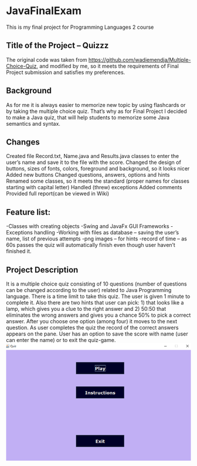 # JavaFinalExam
This is my final project for Programming Languages 2 course

## Title of the Project – Quizzz
The original code was taken from https://github.com/wadiemendja/Multiple-Choice-Quiz, and modified by me, so it meets the requirements of Final Project submission and satisfies my preferences.

## Background
As for me it is always easier to memorize new topic by using flashcards or by taking the multiple choice quiz. That’s why as for Final Project I decided to make a Java quiz, that will help students to memorize some Java semantics and syntax.

## Changes
Created file Record.txt, Name.java and Results.java classes to enter the user’s name and save it to the file with the score.
Changed the design of buttons, sizes of fonts, colors, foreground and background, so it looks nicer
Added new buttons
Changed questions, answers, options and hints
Renamed some classes, so it meets the standard (proper names for classes starting with capital letter)
Handled (threw) exceptions
Added comments
Provided full report(can be viewed in Wiki)

## Feature list:
-Classes with creating objects
-Swing and JavaFx GUI Frameworks
-Exceptions handling
-Working with files as database – saving the user’s name, list of previous attempts
-png images – for hints
-record of time – as 60s passes the quiz will automatically finish even though user haven’t finished it.

## Project Description
It is a multiple choice quiz consisting of 10 questions (number of questions can be changed according to the user) related to Java Programming language. There is a time limit to take this quiz. The user is given 1 minute to complete it. Also there are two hints that user can pick: 1) that looks like a lamp, which gives you a clue to the right answer and 2) 50:50 that eliminates the wrong answers and gives you a chance 50% to pick a correct answer. After you choose one option (among four) it moves to the next question. As user completes the quiz the record of the correct answers appears on the pane. User has an option to save the score with name (user can enter the name) or to exit the quiz-game.
![This is how WelcomePage looks like](https://github.com/Aisuluu817/JavaFinalExam/blob/master/QuizzzFinal/Img/WelcomePage.png)



